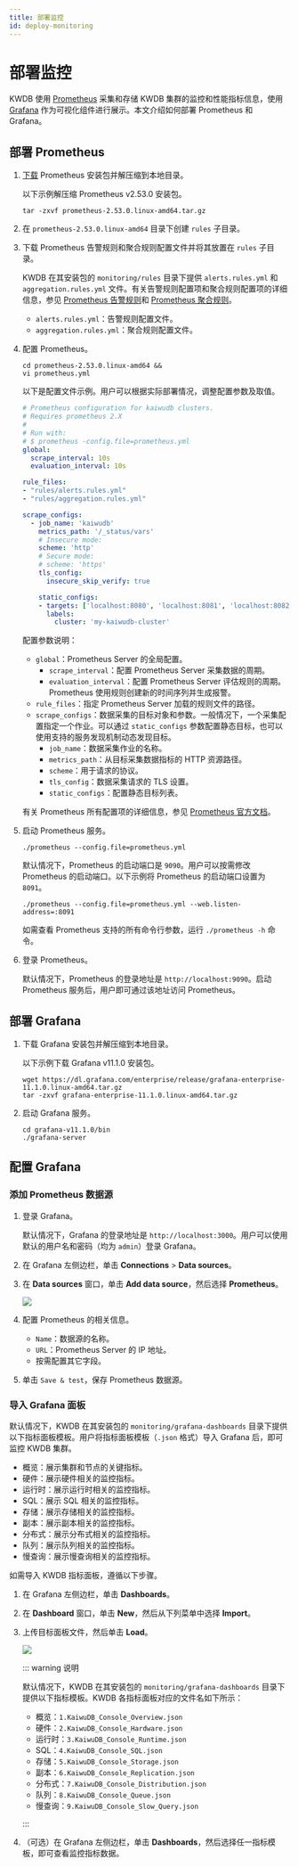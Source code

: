 ```yaml
---
title: 部署监控
id: deploy-monitoring
---
```


# 部署监控

KWDB 使用 [Prometheus](https://prometheus.io/) 采集和存储 KWDB 集群的监控和性能指标信息，使用 [Grafana](https://grafana.com/grafana) 作为可视化组件进行展示。本文介绍如何部署 Prometheus 和 Grafana。

## 部署 Prometheus

1. [下载](https://prometheus.io/download/) Prometheus 安装包并解压缩到本地目录。

    以下示例解压缩 Prometheus v2.53.0 安装包。

    ```shell
    tar -zxvf prometheus-2.53.0.linux-amd64.tar.gz
    ```

2. 在 `prometheus-2.53.0.linux-amd64` 目录下创建 `rules` 子目录。
3. 下载 Prometheus 告警规则和聚合规则配置文件并将其放置在 `rules` 子目录。

    KWDB 在其安装包的 `monitoring/rules` 目录下提供 `alerts.rules.yml` 和 `aggregation.rules.yml` 文件。有关告警规则配置项和聚合规则配置项的详细信息，参见 [Prometheus 告警规则](https://prometheus.io/docs/prometheus/latest/configuration/alerting_rules/)和 [Prometheus 聚合规则](https://prometheus.io/docs/practices/rules/#aggregation)。

    - `alerts.rules.yml`：告警规则配置文件。
    - `aggregation.rules.yml`：聚合规则配置文件。

4. 配置 Prometheus。

    ```shell
    cd prometheus-2.53.0.linux-amd64 &&
    vi prometheus.yml
    ```

    以下是配置文件示例。用户可以根据实际部署情况，调整配置参数及取值。

    ```yaml
    # Prometheus configuration for kaiwudb clusters.
    # Requires prometheus 2.X
    #
    # Run with:
    # $ prometheus -config.file=prometheus.yml
    global:
      scrape_interval: 10s
      evaluation_interval: 10s

    rule_files:
    - "rules/alerts.rules.yml"
    - "rules/aggregation.rules.yml"

    scrape_configs:
      - job_name: 'kaiwudb'
        metrics_path: '/_status/vars'
        # Insecure mode:
        scheme: 'http'
        # Secure mode:
        # scheme: 'https'
        tls_config:
          insecure_skip_verify: true

        static_configs:
        - targets: ['localhost:8080', 'localhost:8081', 'localhost:8082']
          labels:
            cluster: 'my-kaiwudb-cluster'
    ```

    配置参数说明：

    - `global`：Prometheus Server 的全局配置。
      - `scrape_interval`：配置 Prometheus Server 采集数据的周期。
      - `evaluation_interval`：配置 Prometheus Server 评估规则的周期。Prometheus 使用规则创建新的时间序列并生成报警。
    - `rule_files`：指定 Prometheus Server 加载的规则文件的路径。
    - `scrape_configs`：数据采集的目标对象和参数。一般情况下，一个采集配置指定一个作业。可以通过 `static_configs` 参数配置静态目标，也可以使用支持的服务发现机制动态发现目标。
      - `job_name`：数据采集作业的名称。
      - `metrics_path`：从目标采集数据指标的 HTTP 资源路径。
      - `scheme`：用于请求的协议。
      - `tls_config`：数据采集请求的 TLS 设置。
      - `static_configs`：配置静态目标列表。

    有关 Prometheus 所有配置项的详细信息，参见 [Prometheus 官方文档](https://prometheus.io/docs/prometheus/latest/configuration/configuration/)。

5. 启动 Prometheus 服务。

    ```shell
    ./prometheus --config.file=prometheus.yml
    ```

    默认情况下，Prometheus 的启动端口是 `9090`。用户可以按需修改 Prometheus 的启动端口。以下示例将 Prometheus 的启动端口设置为 `8091`。

    ```shell
    ./prometheus --config.file=prometheus.yml --web.listen-address=:8091
    ```

    如需查看 Prometheus 支持的所有命令行参数，运行 `./prometheus -h` 命令。

6. 登录 Prometheus。

    默认情况下，Prometheus 的登录地址是 `http://localhost:9090`。启动 Prometheus 服务后，用户即可通过该地址访问 Prometheus。

## 部署 Grafana

1. 下载 Grafana 安装包并解压缩到本地目录。

    以下示例下载 Grafana v11.1.0 安装包。

    ```shell
    wget https://dl.grafana.com/enterprise/release/grafana-enterprise-11.1.0.linux-amd64.tar.gz
    tar -zxvf grafana-enterprise-11.1.0.linux-amd64.tar.gz
    ```

2. 启动 Grafana 服务。

    ```shell
    cd grafana-v11.1.0/bin
    ./grafana-server
    ```

## 配置 Grafana

### 添加 Prometheus 数据源

1. 登录 Grafana。

    默认情况下，Grafana 的登录地址是 `http://localhost:3000`。用户可以使用默认的用户名和密码（均为 `admin`）登录 Grafana。

2. 在 Grafana 左侧边栏，单击 **Connections** > **Data sources**。
3. 在 **Data sources** 窗口，单击 **Add data source**，然后选择 **Prometheus**。

    ![](../../static/db-monitor/add-prometheus-data-source.png)

4. 配置 Prometheus 的相关信息。

    - `Name`：数据源的名称。
    - `URL`：Prometheus Server 的 IP 地址。
    - 按需配置其它字段。

5. 单击 `Save & test`，保存 Prometheus 数据源。

### 导入 Grafana 面板

默认情况下，KWDB 在其安装包的 `monitoring/grafana-dashboards` 目录下提供以下指标面板模板。用户将指标面板模板（`.json` 格式）导入 Grafana 后，即可监控 KWDB 集群。

- 概览：展示集群和节点的关键指标。
- 硬件：展示硬件相关的监控指标。
- 运行时：展示运行时相关的监控指标。
- SQL：展示 SQL 相关的监控指标。
- 存储：展示存储相关的监控指标。
- 副本：展示副本相关的监控指标。
- 分布式：展示分布式相关的监控指标。
- 队列：展示队列相关的监控指标。
- 慢查询：展示慢查询相关的监控指标。

如需导入 KWDB 指标面板，遵循以下步骤。

1. 在 Grafana 左侧边栏，单击 **Dashboards**。
2. 在 **Dashboard** 窗口，单击 **New**，然后从下列菜单中选择 **Import**。
3. 上传目标面板文件，然后单击 **Load**。

    ![](../../static/db-monitor/load-dashboards.png)

    ::: warning 说明

    默认情况下，KWDB 在其安装包的 `monitoring/grafana-dashboards` 目录下提供以下指标模板。KWDB 各指标面板对应的文件名如下所示：

    - 概览：`1.KaiwuDB_Console_Overview.json`
    - 硬件：`2.KaiwuDB_Console_Hardware.json`
    - 运行时：`3.KaiwuDB_Console_Runtime.json`
    - SQL：`4.KaiwuDB_Console_SQL.json`
    - 存储：`5.KaiwuDB_Console_Storage.json`
    - 副本：`6.KaiwuDB_Console_Replication.json`
    - 分布式：`7.KaiwuDB_Console_Distribution.json`
    - 队列：`8.KaiwuDB_Console_Queue.json`
    - 慢查询：`9.KaiwuDB_Console_Slow_Query.json`

    :::

4. （可选）在 Grafana 左侧边栏，单击 **Dashboards**，然后选择任一指标模板，即可查看监控指标数据。
